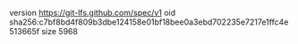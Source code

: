 version https://git-lfs.github.com/spec/v1
oid sha256:c7bf8bd4f809b3dbe124158e01bf18bee0a3ebd702235e7217e1ffc4e513665f
size 5968

